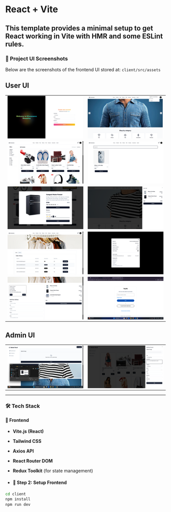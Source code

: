 # React + Vite

This template provides a minimal setup to get React working in Vite with HMR and some ESLint rules.
---
### 📸 Project UI Screenshots

Below are the screenshots of the frontend UI stored at:
`client/src/assets`

<h2>User UI</h2>

<table>
  <tr>
    <td><img src="https://github.com/VanshK-MERN71/E-commerce/blob/main/client/src/assets/Screenshot%202025-06-10%20113921.png" width="100%"/></td>
    <td><img src="https://github.com/VanshK-MERN71/E-commerce/blob/main/client/src/assets/Screenshot%202025-06-09%20141049.png" width="100%"/></td>
  </tr>
  <tr>
    <td><img src="https://github.com/VanshK-MERN71/E-commerce/blob/main/client/src/assets/Screenshot%202025-06-09%20141121.png" width="100%"/></td>
    <td><img src="https://github.com/VanshK-MERN71/E-commerce/blob/main/client/src/assets/Screenshot%202025-06-09%20141313.png" width="100%"/></td>
  </tr>
  <tr>
    <td><img src="https://github.com/VanshK-MERN71/E-commerce/blob/main/client/src/assets/Screenshot%202025-06-09%20141411.png" width="100%"/></td>
    <td><img src="https://github.com/VanshK-MERN71/E-commerce/blob/main/client/src/assets/Screenshot%202025-06-09%20141449.png" width="100%"/></td>
  </tr>
  <tr>
    <td><img src="https://github.com/VanshK-MERN71/E-commerce/blob/main/client/src/assets/Screenshot%202025-06-09%20141529.png" width="100%"/></td>
    <td><img src="https://github.com/VanshK-MERN71/E-commerce/blob/main/client/src/assets/Screenshot%202025-06-09%20141558.png" width="100%"/></td>
  </tr>
  <tr>
    <td><img src="https://github.com/VanshK-MERN71/E-commerce/blob/main/client/src/assets/Screenshot%202025-06-09%20141645.png" width="100%"/></td>
    <td><img src="https://github.com/VanshK-MERN71/E-commerce/blob/main/client/src/assets/Screenshot%202025-06-09%20142121.png" width="100%"/></td>
  </tr>
</table>

<h2>Admin UI</h2>

<table>
  <tr>
    <td><img src="https://github.com/VanshK-MERN71/E-commerce/blob/main/client/src/assets/Screenshot%202025-06-09%20142448.png" width="100%"/></td>
    <td><img src="https://github.com/VanshK-MERN71/E-commerce/blob/main/client/src/assets/Screenshot%202025-06-09%20142744.png" width="100%"/></td>
  </tr>
</table>

---

### 🛠️ Tech Stack

#### 🔷 Frontend

* **Vite.js (React)**
* **Tailwind CSS**
* **Axios API**
* **React Router DOM**
* **Redux Toolkit** (for state management)

* #### 🚀 Step 2: Setup Frontend

```bash
cd client
npm install
npm run dev
```
